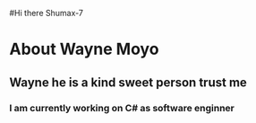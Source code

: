 #Hi there Shumax-7
<h1>About Wayne Moyo </h1>
<h2>Wayne he is a kind sweet person trust me</h2>
<h3>l am currently working on C# as software enginner</h3>
